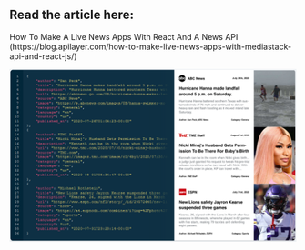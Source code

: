 <h2>Read the article here:</h2> 
How To Make A Live News Apps With React And A News API (https://blog.apilayer.com/how-to-make-live-news-apps-with-mediastack-api-and-react-js/)

![alt text](https://github.com/MuhammadAzizulHakim/apilayerBlog-repo/blob/main/Article15%20-%20mediastack%20%2B%20React.js/blob/mediastack.PNG)
